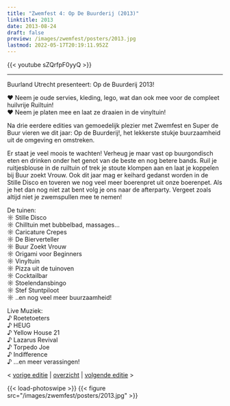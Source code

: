 ```yaml
---
title: "Zwemfest 4: Op De Buurderij (2013)"
linktitle: 2013
date: 2013-08-24
draft: false
preview: /images/zwemfest/posters/2013.jpg
lastmod: 2022-05-17T20:19:11.952Z
---
```

{{< youtube sZQrfpF0yyQ >}}

---
Buurland Utrecht presenteert: Op de Buurderij 2013!

♥ Neem je oude servies, kleding, lego, wat dan ook mee voor de compleet huilvrije Ruiltuin!  
♥ Neem je platen mee en laat ze draaien in de vinyltuin!

Na drie eerdere edities van gemoedelijk plezier met Zwemfest en Super de Buur vieren we dit jaar: Op de Buurderij!, het lekkerste stukje buurzaamheid uit de omgeving en omstreken.

Er staat je veel moois te wachten! Verheug je maar vast op buurgondisch eten en drinken onder het genot van de beste en nog betere bands. Ruil je ruitjesblouse in de ruiltuin of trek je stoute klompen aan en laat je koppelen bij Buur zoekt Vrouw. Ook dit jaar mag er keihard gedanst worden in de Stille Disco en toveren we nog veel meer boerenpret uit onze boerenpet. Als je het dan nog niet zat bent volg je ons naar de afterparty. Vergeet zoals altijd niet je zwemspullen mee te nemen!

De tuinen:  
☼ Stille Disco  
☼ Chilltuin met bubbelbad, massages…  
☼ Caricature Crepes  
☼ De Bierverteller  
☼ Buur Zoekt Vrouw  
☼ Origami voor Beginners  
☼ Vinyltuin  
☼ Pizza uit de tuinoven  
☼ Cocktailbar  
☼ Stoelendansbingo  
☼ Stef Stuntpiloot  
☼ ..en nog veel meer buurzaamheid!

Live Muziek:  
♪ Roetetoeters  
♪ HEUG  
♪ Yellow House 21  
♪ Lazarus Revival  
♪ Torpedo Joe  
♪ Indifference  
♪ …en meer verassingen!

< [vorige editie](/zwemfest/2012) | [overzicht](/zwemfest) | [volgende editie](/zwemfest/2014/) >

{{< load-photoswipe >}}
{{< figure src="/images/zwemfest/posters/2013.jpg"  >}}